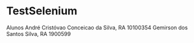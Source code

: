 # TestSelenium
Alunos
André Cristóvao Conceicao da Silva, RA 10100354
Gemirson dos Santos Silva, RA 1900599
